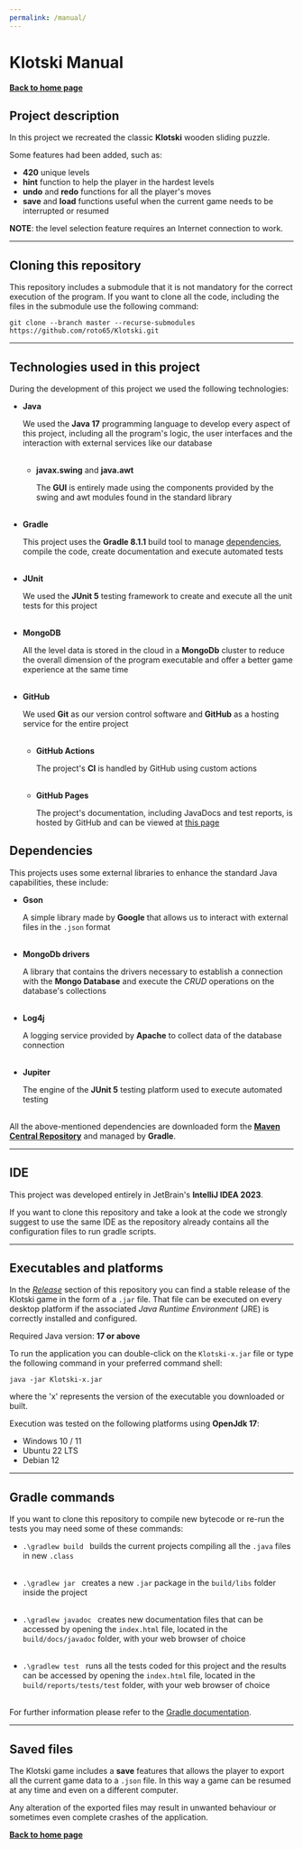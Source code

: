 ```yaml
---
permalink: /manual/
---
```


# Klotski Manual

[**Back to home page**](/Klotski/)

## Project description

In this project we recreated the classic **Klotski** wooden sliding puzzle.

Some features had been added, such as:

- **420** unique levels
- **hint** function to help the player in the hardest levels
- **undo** and **redo** functions for all the player's moves
- **save** and **load** functions useful when the current game needs to be interrupted or resumed

**NOTE**: the level selection feature requires an Internet connection to work.

---

## Cloning this repository

This repository includes a submodule that it is not mandatory for the correct execution of the program. If you want to
clone all the code, including the files in the submodule use the following command:

``` batch
git clone --branch master --recurse-submodules https://github.com/roto65/Klotski.git
```

---

## Technologies used in this project

During the development of this project we used the following technologies:

- **Java**

  We used the **Java 17** programming language to develop every aspect of this project, including all the program's logic,
  the user interfaces and the interaction with external services like our database <br><br>

    - **javax.swing** and **java.awt**

      The **GUI** is entirely made using the components provided by the swing and awt modules found in the standard library <br><br>

- **Gradle**

  This project uses the **Gradle 8.1.1** build tool to manage [dependencies](#dependencies), compile the code, create documentation and
  execute automated tests <br><br>


- **JUnit**

  We used the **JUnit 5** testing framework to create and execute all the unit tests for this project <br><br>

- **MongoDB**

  All the level data is stored in the cloud in a **MongoDb** cluster to reduce the overall dimension of the program
  executable and offer a better game experience at the same time <br><br>

- **GitHub**

  We used **Git** as our version control software and **GitHub** as a hosting service for the entire project <br><br>

    - **GitHub Actions**

      The project's **CI** is handled by GitHub using custom actions <br><br>

    - **GitHub Pages**

      The project's documentation, including JavaDocs and test reports, is hosted by GitHub and can be viewed at
      [this page](https://roto65.github.io/Klotski/)



## Dependencies

This projects uses some external libraries to enhance the standard Java capabilities, these include:

- **Gson**

  A simple library made by **Google** that allows us to interact with external files in the ```.json``` format <br><br>

- **MongoDb drivers**

  A library that contains the drivers necessary to establish a connection with the **Mongo Database** and execute the
  *CRUD* operations on the database's collections <br><br>

- **Log4j**

  A logging service provided by **Apache** to collect data of the database connection <br><br>

- **Jupiter**

  The engine of the **JUnit 5** testing platform used to execute automated testing <br><br>

All the above-mentioned dependencies are downloaded form the [**Maven Central Repository**](https://central.sonatype.com/?smo=true)
and managed by **Gradle**.

---

## IDE

This project was developed entirely in JetBrain's **IntelliJ IDEA 2023**.

If you want to clone this repository and take a look at the code we strongly suggest to use the same IDE as the
repository already contains all the configuration files to run gradle scripts.

---

## Executables and platforms

In the [*Release*](https://github.com/roto65/Klotski/releases/tag/Stable) section of this repository you can find a stable release of the Klotski game in the form of a ```.jar```
file. That file can be executed on every desktop platform if the associated *Java Runtime Environment* (JRE) is correctly
installed and configured.

Required Java version: **17 or above**

To run the application you can double-click on the ```Klotski-x.jar``` file or type the following command in your preferred
command shell:

``` batch
java -jar Klotski-x.jar
```
where the 'x' represents the version of the executable you downloaded or built.

Execution was tested on the following platforms using **OpenJdk 17**:

- Windows 10 / 11
- Ubuntu 22 LTS
- Debian 12

---

## Gradle commands

If you want to clone this repository to compile new bytecode or re-run the tests you may need some of these commands:

- ```.\gradlew build ``` builds the current projects compiling all the ```.java``` files in new ```.class``` <br><br>

- ```.\gradlew jar ``` creates a new ```.jar``` package in the ```build/libs``` folder inside the project <br><br>

- ```.\gradlew javadoc ``` creates new documentation files that can be accessed by opening the ```index.html``` file,
  located in the ```build/docs/javadoc``` folder, with your web browser of choice <br><br>

- ```.\gradlew test ``` runs all the tests coded for this project and the results can be accessed by opening the
  ```index.html``` file, located in the ```build/reports/tests/test``` folder, with your web browser of choice <br><br>

For further information please refer to the [Gradle documentation](https://docs.gradle.org/8.1.1/userguide/userguide.html).

---

## Saved files

The Klotski game includes a **save** features that allows the player to export all the current game data to a ```.json```
file. In this way a game can be resumed at any time and even on a different computer.

Any alteration of the exported files may result in unwanted behaviour or sometimes even complete crashes of the application.


[**Back to home page**](/Klotski/)
